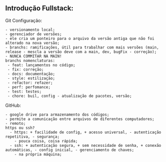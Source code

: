 
## Introdução Fullstack:

Git Configuração:

    - versionamento local;
    - gerenciador de versões;
    - ele cria um ponteiro para o arquivo da versão antiga que não foi alterado na nova versão;
    - branchs: ramificações, útil para trabalhar com mais versões (main, release - mescla a versão deve com a main, dev, bugFix - correção);
    - NUNCA COMMITAR NA MAIN!
    branchs nomenclaturas:
     - feat: lançamentos no código;
     - fix: correção;
     - docs: documentação;
     - style: estilização;
     - refactor: refazer;
     - perf: perfomance;
     - test: testes;
     - chore: buil, config - atualização de pacotes, versão;

GitHub:

    - google drive para armazenamento dos códigos;
    - permite a comunicação entre arquivos de diferentes computadores;
    - remoto;
    https ou ssh?
      - https: + facilidade de config, + acesso universal, - autenticação repetitiva, - segurança;
        - pouca coisa, coisa rápida;
      - ssh: + autenticação segura, + sem necessidade de senha, + conexão automáticas, - config inicial, - gerenciamento de chaves;
        - na própria máquina;
    